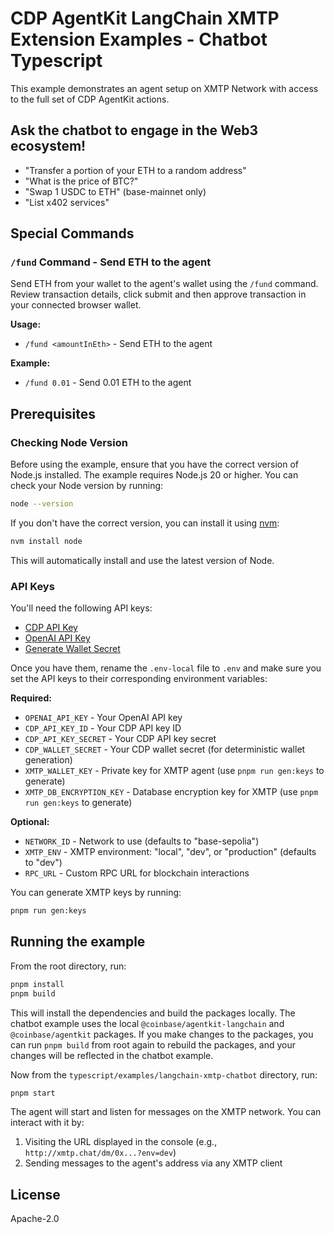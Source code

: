 # CDP AgentKit LangChain XMTP Extension Examples - Chatbot Typescript

This example demonstrates an agent setup on XMTP Network with access to the full set of CDP AgentKit actions.

## Ask the chatbot to engage in the Web3 ecosystem!

- "Transfer a portion of your ETH to a random address"
- "What is the price of BTC?"
- "Swap 1 USDC to ETH" (base-mainnet only)
- "List x402 services"

## Special Commands

### `/fund` Command - Send ETH to the agent

Send ETH from your wallet to the agent's wallet using the `/fund` command.
Review transaction details, click submit and then approve transaction in your connected browser wallet.

**Usage:**
- `/fund <amountInEth>` - Send ETH to the agent

**Example:**
- `/fund 0.01` - Send 0.01 ETH to the agent


## Prerequisites

### Checking Node Version

Before using the example, ensure that you have the correct version of Node.js installed. The example requires Node.js 20 or higher. You can check your Node version by running:

```bash
node --version
```

If you don't have the correct version, you can install it using [nvm](https://github.com/nvm-sh/nvm):

```bash
nvm install node
```

This will automatically install and use the latest version of Node.

### API Keys

You'll need the following API keys:
- [CDP API Key](https://portal.cdp.coinbase.com/access/api)
- [OpenAI API Key](https://platform.openai.com/docs/quickstart#create-and-export-an-api-key)
- [Generate Wallet Secret](https://portal.cdp.coinbase.com/products/wallet-api)

Once you have them, rename the `.env-local` file to `.env` and make sure you set the API keys to their corresponding environment variables:

**Required:**
- `OPENAI_API_KEY` - Your OpenAI API key
- `CDP_API_KEY_ID` - Your CDP API key ID
- `CDP_API_KEY_SECRET` - Your CDP API key secret
- `CDP_WALLET_SECRET` - Your CDP wallet secret (for deterministic wallet generation)
- `XMTP_WALLET_KEY` - Private key for XMTP agent (use `pnpm run gen:keys` to generate)
- `XMTP_DB_ENCRYPTION_KEY` - Database encryption key for XMTP (use `pnpm run gen:keys` to generate)

**Optional:**
- `NETWORK_ID` - Network to use (defaults to "base-sepolia")
- `XMTP_ENV` - XMTP environment: "local", "dev", or "production" (defaults to "dev")
- `RPC_URL` - Custom RPC URL for blockchain interactions

You can generate XMTP keys by running:
```bash
pnpm run gen:keys
```

## Running the example

From the root directory, run:

```bash
pnpm install
pnpm build
```

This will install the dependencies and build the packages locally. The chatbot example uses the local `@coinbase/agentkit-langchain` and `@coinbase/agentkit` packages. If you make changes to the packages, you can run `pnpm build` from root again to rebuild the packages, and your changes will be reflected in the chatbot example.

Now from the `typescript/examples/langchain-xmtp-chatbot` directory, run:

```bash
pnpm start
```

The agent will start and listen for messages on the XMTP network. You can interact with it by:
1. Visiting the URL displayed in the console (e.g., `http://xmtp.chat/dm/0x...?env=dev`)
2. Sending messages to the agent's address via any XMTP client

## License

Apache-2.0
